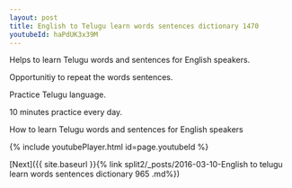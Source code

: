 ```yaml
---
layout: post
title: English to Telugu learn words sentences dictionary 1470 
youtubeId: haPdUK3x39M
---
```

 
 
Helps to learn Telugu words and sentences for English speakers.

Opportunitiy to repeat the words sentences. 

Practice Telugu language. 
 
10 minutes practice every day. 
 
How to learn Telugu words and sentences for English speakers 
 
{% include youtubePlayer.html id=page.youtubeId %}
 
 
[Next]({{ site.baseurl }}{% link  split2/_posts/2016-03-10-English to telugu learn words sentences dictionary 965 .md%})
 
